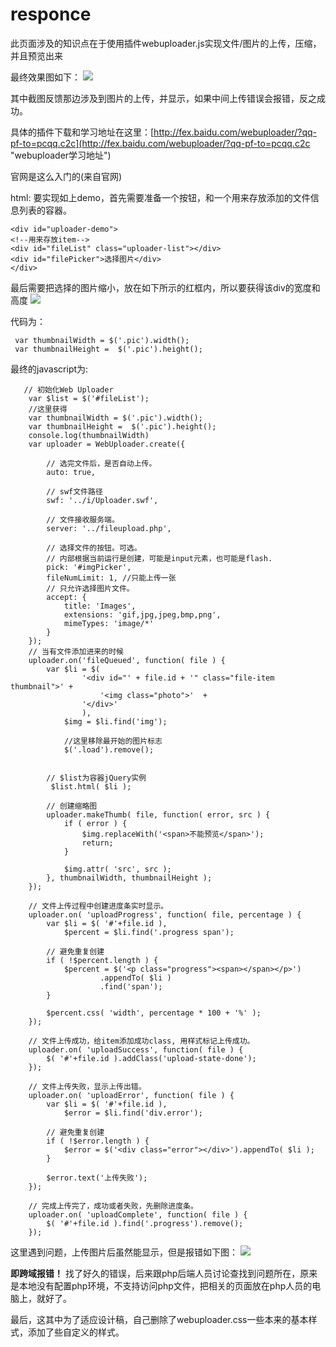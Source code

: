 # responce

此页面涉及的知识点在于使用插件webuploader.js实现文件/图片的上传，压缩，并且预览出来

最终效果图如下：
![](http://p1.bpimg.com/567571/01e68fd24a56f2b4.png)

其中截图反馈那边涉及到图片的上传，并显示，如果中间上传错误会报错，反之成功。

具体的插件下载和学习地址在这里：[http://fex.baidu.com/webuploader/?qq-pf-to=pcqq.c2c](http://fex.baidu.com/webuploader/?qq-pf-to=pcqq.c2c "webuploader学习地址")

官网是这么入门的(来自官网)

html:
要实现如上demo，首先需要准备一个按钮，和一个用来存放添加的文件信息列表的容器。
    <!--dom结构部分-->

    <div id="uploader-demo">
    <!--用来存放item-->
    <div id="fileList" class="uploader-list"></div>
    <div id="filePicker">选择图片</div>
    </div>

最后需要把选择的图片缩小，放在如下所示的红框内，所以要获得该div的宽度和高度
![](http://p1.bpimg.com/567571/be2faff9955f98d8.png)
 
代码为：
 
     var thumbnailWidth = $('.pic').width();
     var thumbnailHeight =  $('.pic').height();

最终的javascript为:

       // 初始化Web Uploader
        var $list = $('#fileList');
        //这里获得
        var thumbnailWidth = $('.pic').width();
        var thumbnailHeight =  $('.pic').height();
        console.log(thumbnailWidth)
        var uploader = WebUploader.create({

            // 选完文件后，是否自动上传。
            auto: true,

            // swf文件路径
            swf: '../i/Uploader.swf',

            // 文件接收服务端。
            server: '../fileupload.php',

            // 选择文件的按钮。可选。
            // 内部根据当前运行是创建，可能是input元素，也可能是flash.
            pick: '#imgPicker',
            fileNumLimit: 1, //只能上传一张
            // 只允许选择图片文件。
            accept: {
                title: 'Images',
                extensions: 'gif,jpg,jpeg,bmp,png',
                mimeTypes: 'image/*'
            }
        });
        // 当有文件添加进来的时候
        uploader.on('fileQueued', function( file ) {
            var $li = $(
                    '<div id="' + file.id + '" class="file-item thumbnail">' +
                        '<img class="photo">'  +
                    '</div>'
                    ),
                $img = $li.find('img');
                
                //这里移除最开始的图片标志
                $('.load').remove();


            // $list为容器jQuery实例
             $list.html( $li );

            // 创建缩略图
            uploader.makeThumb( file, function( error, src ) {
                if ( error ) {
                    $img.replaceWith('<span>不能预览</span>');
                    return;
                }

                $img.attr( 'src', src );
            }, thumbnailWidth, thumbnailHeight );
        });

        // 文件上传过程中创建进度条实时显示。
        uploader.on( 'uploadProgress', function( file, percentage ) {
            var $li = $( '#'+file.id ),
                $percent = $li.find('.progress span');

            // 避免重复创建
            if ( !$percent.length ) {
                $percent = $('<p class="progress"><span></span></p>')
                        .appendTo( $li )
                        .find('span');
            }

            $percent.css( 'width', percentage * 100 + '%' );
        });

        // 文件上传成功，给item添加成功class, 用样式标记上传成功。
        uploader.on( 'uploadSuccess', function( file ) {
            $( '#'+file.id ).addClass('upload-state-done');
        });

        // 文件上传失败，显示上传出错。
        uploader.on( 'uploadError', function( file ) {
            var $li = $( '#'+file.id ),
                $error = $li.find('div.error');

            // 避免重复创建
            if ( !$error.length ) {
                $error = $('<div class="error"></div>').appendTo( $li );
            }

            $error.text('上传失败');
        });

        // 完成上传完了，成功或者失败，先删除进度条。
        uploader.on( 'uploadComplete', function( file ) {
            $( '#'+file.id ).find('.progress').remove();
        });

这里遇到问题，上传图片后虽然能显示，但是报错如下图：
![](http://p1.bpimg.com/567571/178060ac7b6956c2.png)

**即跨域报错！**
找了好久的错误，后来跟php后端人员讨论查找到问题所在，原来是本地没有配置php环境，不支持访问php文件，把相关的页面放在php人员的电脑上，就好了。

最后，这其中为了适应设计稿，自己删除了webuploader.css一些本来的基本样式，添加了些自定义的样式。